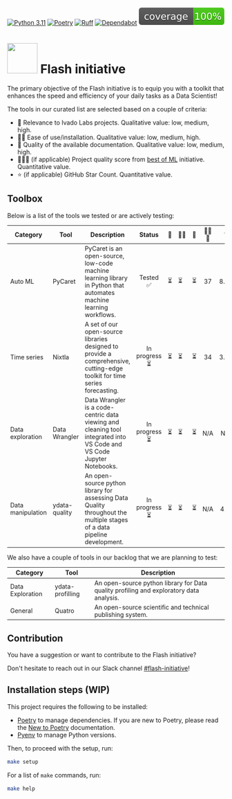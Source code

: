 [![Python 3.11](https://img.shields.io/badge/python-3.11-blue.svg)](https://www.python.org/downloads/release/python-3110/)
[![Poetry](https://img.shields.io/endpoint?url=https://python-poetry.org/badge/v0.json)](https://python-poetry.org/)
[![Ruff](https://img.shields.io/endpoint?url=https://raw.githubusercontent.com/astral-sh/ruff/main/assets/badge/v2.json)](https://github.com/astral-sh/ruff)
[![Dependabot](https://badgen.net/badge/Dependabot/enabled/green?icon=dependabot)](https://dependabot.com/)
![Coverage](coverage.svg)

<h1>
   <img src="https://github.com/user-attachments/assets/adc9f12a-7f98-4c93-b35d-f034f38c8030" width="70" height="70" > Flash initiative
</h1>

The primary objective of the Flash initiative is to equip you with a toolkit that enhances the speed and efficiency of your daily tasks as a Data Scientist!

The tools in our curated list are selected based on a couple of criteria:

- 👥 Relevance to Ivado Labs projects. Qualitative value: low, medium, high.
- 👨‍💻 Ease of use/installation. Qualitative value: low, medium, high.
- 📖 Quality of the available documentation. Qualitative value: low, medium, high.
- 🥇🥈🥉 (if applicable) Project quality score from [best of ML](https://github.com/ml-tooling/best-of-ml-python) initiative. Quantitative value.
- ⭐ (if applicable) GitHub Star Count. Quantitative value.

## Toolbox

Below is a list of the tools we tested or are actively testing:

| Category          | Tool         | Description                                                                                                                   |     Status      | 👥       | 👨‍💻 | 📖 | 🥇🥈🥉 |  ⭐   | Quick tutorial    |
|-------------------|--------------|-------------------------------------------------------------------------------------------------------------------------------|:---------------:|----------|-----|----|:------:|:----:|----------------------|
| Auto ML           | PyCaret      | PyCaret is an open-source, low-code machine learning library in Python that automates machine learning workflows.             |    Tested ✅     |   ⏳ |  ⏳ |  ⏳ |   37   | 8.6K | Available [here](/notebooks/ML/AutoML/PyCaret/README.md) |
| Time series       | Nixtla       | A set of our open-source libraries designed to provide a comprehensive, cutting-edge toolkit for time series forecasting.    |  In progress ⏳  |  ⏳  | ⏳ | ⏳ |   34   | 3.6K | Not available yet !     |
| Data exploration  | Data Wrangler | Data Wrangler is a code-centric data viewing and cleaning tool integrated into VS Code and VS Code Jupyter Notebooks. |  In progress ⏳  |  ⏳  | ⏳|⏳ |  N/A   | N/A  | Not available yet !     |
| Data manipulation | ydata-quality | An open-source python library for assessing Data Quality throughout the multiple stages of a data pipeline development.       | In progress ⏳   |   ⏳ | ⏳ | ⏳ |  N/A  | 420  |  Not available yet !  |

We also have a couple of tools in our backlog that we are planning to test:

| Category         | Tool             | Description                                                                             |
|------------------|------------------|-----------------------------------------------------------------------------------------|
| Data Exploration | ydata-profilling | An open-source python library for Data quality profiling and exploratory data analysis. |
| General          | Quatro           | An open-source scientific and technical publishing system.                              |


## Contribution
You have a suggestion or want to contribute to the Flash initiative?

Don't hesitate to reach out in our Slack channel [#flash-initiative](https://ivadolabscommittee.slack.com/archives/C06QXHPRLMR)!

## Installation steps (WIP)

This project requires the following to be installed:
- [Poetry](https://python-poetry.org/docs/#installation) to manage dependencies. If you are new to Poetry, please read the [New to Poetry](docs/POETRY.md) documentation.
- [Pyenv](https://github.com/pyenv/pyenv?tab=readme-ov-file#installation) to manage Python versions.

Then, to proceed with the setup, run:
```bash
make setup
```

For a list of `make` commands, run:
```bash
make help
```
